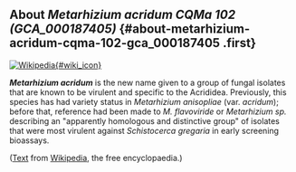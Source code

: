 About *Metarhizium acridum CQMa 102 (GCA\_000187405)* {#about-metarhizium-acridum-cqma-102-gca_000187405 .first}
-----------------------------------------------------

[![Wikipedia](/img/wikipedia_logo_v2_en.png){#wiki_icon}](http://en.wikipedia.org/wiki/Metarhizium_acridum)

***Metarhizium acridum*** is the new name given to a group of fungal
isolates that are known to be virulent and specific to the Acrididea.
Previously, this species has had variety status in *Metarhizium
anisopliae* (var. *acridum*); before that, reference had been made to
*M. flavoviride* or *Metarhizium sp.* describing an \"apparently
homologous and distinctive group\" of isolates that were most virulent
against *Schistocerca gregaria* in early screening bioassays.

([Text](http://en.wikipedia.org/wiki/Metarhizium_acridum) from
[Wikipedia](http://en.wikipedia.org/), the free encyclopaedia.)
